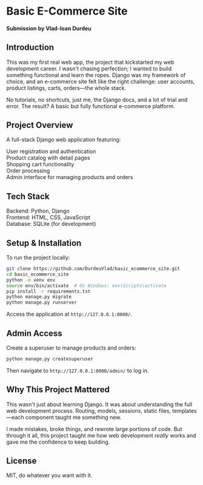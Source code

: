 # Basic E-Commerce Site

#### Submission by Vlad-Ioan Durdeu

## Introduction

This was my first real web app, the project that kickstarted my web development career. I wasn't chasing perfection; I wanted to build something functional and learn the ropes. Django was my framework of choice, and an e-commerce site felt like the right challenge: user accounts, product listings, carts, orders—the whole stack.

No tutorials, no shortcuts, just me, the Django docs, and a lot of trial and error. The result? A basic but fully functional e-commerce platform.

## Project Overview

A full-stack Django web application featuring:

User registration and authentication\
Product catalog with detail pages\
Shopping cart functionality\
Order processing\
Admin interface for managing products and orders

## Tech Stack

Backend: Python, Django\
Frontend: HTML, CSS, JavaScript\
Database: SQLite (for development)

## Setup & Installation

To run the project locally:

```bash
git clone https://github.com/DurdeuVlad/basic_ecommerce_site.git
cd basic_ecommerce_site
python -m venv env
source env/bin/activate  # On Windows: env\Scripts\activate
pip install -r requirements.txt
python manage.py migrate
python manage.py runserver
```

Access the application at `http://127.0.0.1:8000/`.

## Admin Access

Create a superuser to manage products and orders:

```bash
python manage.py createsuperuser
```

Then navigate to `http://127.0.0.1:8000/admin/` to log in.

## Why This Project Mattered

This wasn't just about learning Django. It was about understanding the full web development process. Routing, models, sessions, static files, templates—each component taught me something new.

I made mistakes, broke things, and rewrote large portions of code. But through it all, this project taught me how web development *really* works and gave me the confidence to keep building.

## License

MIT, do whatever you want with it.

